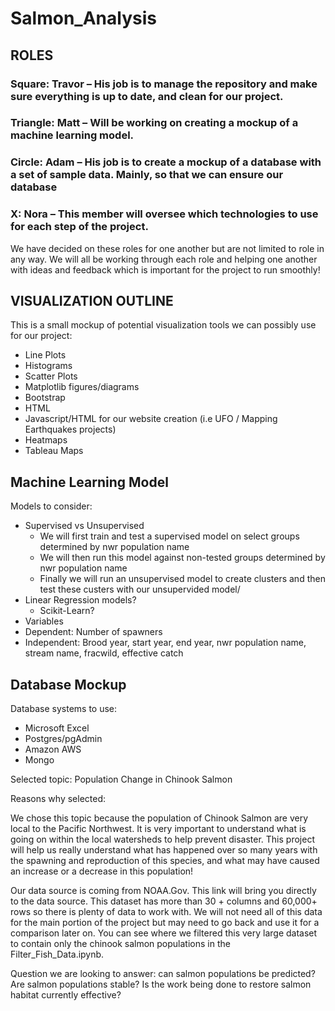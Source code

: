 # Salmon_Analysis
## ROLES
### Square: Travor – His job is to manage the repository and make sure everything is up to date, and clean for our project.
### Triangle: Matt – Will be working on creating a mockup of a machine learning model.
### Circle: Adam – His job is to create a mockup of a database with a set of sample data. Mainly, so that we can ensure our database
### X: Nora – This member will oversee which technologies to use for each step of the project.

We have decided on these roles for one another but are not limited to role in any way. We will all be working through each role and helping one another with ideas and feedback which is important for the project to run smoothly!

## VISUALIZATION OUTLINE

This is a small mockup of potential visualization tools we can possibly use for our project:

-	Line Plots
-	Histograms
-	Scatter Plots
-	Matplotlib figures/diagrams
-	Bootstrap
-	HTML
-	Javascript/HTML for our website creation (i.e UFO / Mapping Earthquakes projects)
-	Heatmaps
-	Tableau Maps

## Machine Learning Model

Models to consider:

- Supervised vs Unsupervised
	- We will first train and test a supervised model on select groups determined by nwr population name
	- We will then run this model against non-tested groups determined by nwr population name
	- Finally we will run an unsupervised model to create clusters and then test these custers with our unsupervided model/
- Linear Regression models?
  - Scikit-Learn?  
- Variables
- Dependent: Number of spawners
- Independent: Brood year, start year, end year, nwr population name, stream name, fracwild, effective catch


## Database Mockup
Database systems to use:

- Microsoft Excel
- Postgres/pgAdmin
- Amazon AWS
- Mongo


Selected topic: Population Change in Chinook Salmon

Reasons why selected:

We chose this topic because the population of Chinook Salmon are very local to the Pacific Northwest. It is very important to understand what is going on within the local watersheds to help prevent disaster. This project will help us really understand what has happened over so many years with the spawning and reproduction of this species, and what may have caused an increase or a decrease in this population!



Our data source is coming from NOAA.Gov. This link will bring you directly to the data source. This dataset has more than 30 + columns and 60,000+ rows so there is plenty of data to work with. We will not need all of this data for the main portion of the project but may need to go back and use it for a comparison later on. You can see where we filtered this very large dataset to contain only the chinook salmon populations in the Filter_Fish_Data.ipynb. 

Question we are looking to answer: can salmon populations be predicted? Are salmon populations stable? Is the work being done to restore salmon habitat currently effective?
